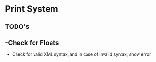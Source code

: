 # Print System

## TODO's
-Check for Floats
-
- Check for valid XML syntax, and in case of invalid syntax, show error
